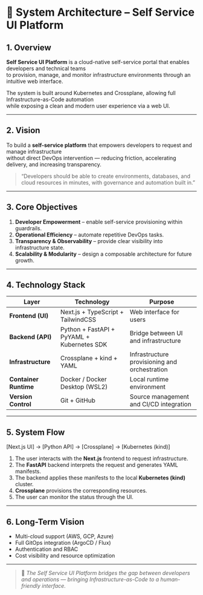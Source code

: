 # 🧩 System Architecture – Self Service UI Platform

## 1. Overview
**Self Service UI Platform** is a cloud-native self-service portal that enables developers and technical teams  
to provision, manage, and monitor infrastructure environments through an intuitive web interface.

The system is built around Kubernetes and Crossplane, allowing full Infrastructure-as-Code automation  
while exposing a clean and modern user experience via a web UI.

---

## 2. Vision
To build a **self-service platform** that empowers developers to request and manage infrastructure  
without direct DevOps intervention — reducing friction, accelerating delivery, and increasing transparency.

> “Developers should be able to create environments, databases, and cloud resources
> in minutes, with governance and automation built in.”

---

## 3. Core Objectives
1. **Developer Empowerment** – enable self-service provisioning within guardrails.  
2. **Operational Efficiency** – automate repetitive DevOps tasks.  
3. **Transparency & Observability** – provide clear visibility into infrastructure state.  
4. **Scalability & Modularity** – design a composable architecture for future growth.

---

## 4. Technology Stack
| Layer | Technology | Purpose |
|-------|-------------|----------|
| **Frontend (UI)** | Next.js + TypeScript + TailwindCSS | Web interface for users |
| **Backend (API)** | Python + FastAPI + PyYAML + Kubernetes SDK | Bridge between UI and infrastructure |
| **Infrastructure** | Crossplane + kind + YAML | Infrastructure provisioning and orchestration |
| **Container Runtime** | Docker / Docker Desktop (WSL2) | Local runtime environment |
| **Version Control** | Git + GitHub | Source management and CI/CD integration |

---

## 5. System Flow
[Next.js UI] → [Python API] → [Crossplane] → [Kubernetes (kind)]
1. The user interacts with the **Next.js** frontend to request infrastructure.  
2. The **FastAPI** backend interprets the request and generates YAML manifests.  
3. The backend applies these manifests to the local **Kubernetes (kind)** cluster.  
4. **Crossplane** provisions the corresponding resources.  
5. The user can monitor the status through the UI.

---

## 6. Long-Term Vision
- Multi-cloud support (AWS, GCP, Azure)  
- Full GitOps integration (ArgoCD / Flux)  
- Authentication and RBAC  
- Cost visibility and resource optimization  

---

> 🧠 *The Self Service UI Platform bridges the gap between developers and operations —
> bringing Infrastructure-as-Code to a human-friendly interface.*
